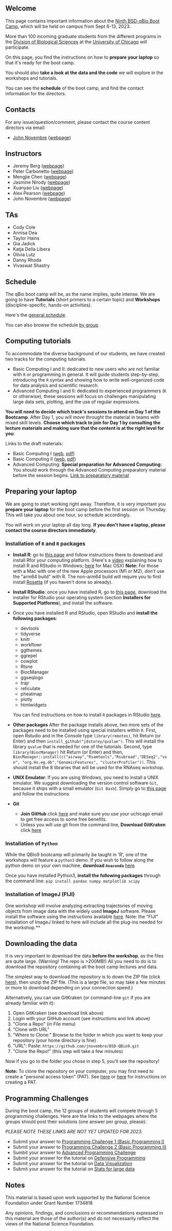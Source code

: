 ## Welcome

This page contains important information about the [Ninth BSD-qBio Boot Camp](https://biosciences.uchicago.edu/content/mbl-bootcamp), which will be held on campus from Sept 6-13, 2023.

More than 100 incoming graduate students from the different programs in the [Division of Biological Sciences](https://biosciences.uchicago.edu) at the [University of Chicago](https://www.uchicago.edu) will participate.

On this page, you find the instructions on how to **prepare your laptop** so that it's ready for the boot camp.

You should also **take a look at the data and the code** we will explore in the workshops and tutorials.

You can see the **schedule** of the boot camp, and find the contact information for the directors.

## Contacts

For any issue/question/comment, please contact the course content directors via email:

*   [John Novembre](mailto:jnovembre@uchicago.edu?Subject=Help%20BSD%20QBio) ([webpage](http://jnpopgen.org/))
  
## Instructors

* Jeremy Berg ([webpage](http://www.jjbpopgen.org))
* Peter Carbonetto ([webpage](https://pcarbo.github.io/))
* Mengjie Chen ([webpage](https://www.mengjiechen.com))
* Jasmine Nirody ([webpage](https://nirodylab.uchicago.edu))
* Xuanyao Liu ([webpage](https://liulab.uchicago.edu))
* Alex Pearson ([webpage](https://scholar.google.com/citations?user=MybTDU8AAAAJ&hl=en))
* John Novembre ([webpage](http://jnpopgen.org/))


## TAs

* Cody Cole
* Annisa Dea
* Taylor Hains
* Gia Jadick
* Katja Della Libera
* Olivia Lutz
* Danny Rhoda
* Vivaswat Shastry

## Schedule

The qBio boot camp will be, as the name implies, quite intense. We are going to have **Tutorials** (short primers to a certain topic) and **Workshops** (discipline-specific, hands-on activities).

Here's the [general schedule](https://github.com/jnovembre/BSD-QBio9/blob/main/schedule/GeneralSchedule.pdf).

You can also browse the schedule [by group](https://github.com/jnovembre/BSD-QBio9/tree/master/schedule).

## Computing tutorials

To accommodate the diverse background of our students, we have created two tracks for the computing tutorials.

*   Basic Computing I and II: dedicated to new users who are not familiar with `R` or programming in general. It will guide students step-by-step, introducing the `R` syntax and showing how to write well-organized code for data analysis and scientific research.
*   Advanced Computing I and II: dedicated to experienced programmers (`R` or otherwise), these sessions will focus on challenges manipulating large data sets, plotting, and the use of regular expressions.

**You will need to decide which track's sessions to attend on Day 1 of the Bootcamp**.  After Day 1, you will move throught the material in teams with mixed skill levels.  **Choose which track to join for Day 1 by consulting the lecture materials and making sure that the content is at the right level for you**:

Links to the draft materials:
* Basic Computing I ([web](https://github.com/jnovembre/BSD-QBio9/blob/main/tutorials/basic_computing_1/basic_computing_1.pdf), [pdf](https://raw.githubusercontent.com/jnovembre/BSD-QBio8/main/tutorials/basic_computing_1/basic_computing_1.pdf))
* Basic Computing II ([web](https://github.com/jnovembre/BSD-QBio9/blob/main/tutorials/basic_computing_2/basic_computing_2.pdf), [pdf](https://raw.githubusercontent.com/jnovembre/BSD-QBio9/main/tutorials/basic_computing_2/basic_computing_2.pdf))
* Advanced Computing: **Special preparation for Advanced Computing:** You should work through the Advanced Computing preparatory material before the session begins. [Link to preparatory material](https://github.com/jnovembre/BSD-QBio9/blob/master/tutorials/advanced_computing/tutorial/advanced_computing.pdf)


## Preparing your laptop

We are going to start working right away. Therefore, it is very important you **prepare your laptop** for the boot camp before the first session on Thursday. This will take you about one hour, so schedule accordingly.

You will work on your laptop all day long. **If you don't have a laptop, please contact the course directors immediately**.

### Installation of `R` and `R` packages

* **Install R**: go to [this page](https://posit.co/download/rstudio-desktop/) and follow instructions there to download and install Rfor your computing platform. (Here's a [video](https://youtu.be/sD1NJ7_DLZk)
explaining how to install R and RStudio in Windows;
[here](https://youtu.be/IBE7dPJQNaE) for Mac OSX)
**Note:** For those with a Mac with one of the new Apple processors
(M1 or M2), *don't* use the "arm64 build" with R. The non-arm64 build
will require you to first install [Rosetta](https://support.apple.com/en-us/HT211861) (if you haven't done so already).

*   **Install RStudio**: once you have installed R, go to [this page](https://posit.co/download/rstudio-desktop/), download the installer for RStudio your operating system (section **Installers for Supported Platforms**), and install the software.

*   Once you have installed R and RStudio, open RStudio and **install the following packages**:

    *   devtools
    *   tidyverse
    *   knitr
    *   workflowr
    *   ggthemes
	*   ggrepel
    *   cowplot
    *   Rtsne
    *   BiocManager
    *   ggseqlogo
    *   trajr
    *   reticulate
    *   pheatmap
	*   plotly
	*   htmlwidgets
 
    You can find instructions on how to install `R` packages in RStudio [here](https://www.youtube.com/watch?v=3RWb5U3X-T8).

* **Other packages** After the package installs above, two more sets of the packages need to be installed using special installers within `R`. First, open Rstudio and in the Console type `library(remotes)`, hit Return (or Enter) and then `install_github("jdstorey/qvalue")`. This will install the library `qvalue` that is needed for one of the tutorials. Second, type `library(BiocManager)` hit Return (or Enter) and then,
`BiocManager::install(c("airway","Rsamtools","Rsubread","DESeq2","vsn", "org.Hs.eg.db","GenomicFeatures", "clusterProfiler"))`.  This should install the 8 libraries that will be used for the RNAseq workshop.

* **UNIX Emulator**: If you are using Windows, you need to install a UNIX emulator. We suggest downloading the version control software `Git`, because it ships with a small emulator (`Git Bash`). Simply go to [this page](https://git-scm.com/download/win) and follow the instructions.

* **Git**
    * **Join GitHub** click [here](https://education.github.com/pack) and make sure you use your uchicago email to get free access to some free benefits.
    * Unless you will use git from the command line, **Download GitKraken** click [here](https://support.gitkraken.com/how-to-install)

### Installation of `Python`

While the QBio9 bootcamp will primarily be taught in 'R', one of the workshops will feature a `python3` demo. If you wish to follow along the python demo on your own machine, **download `Anaconda`** [here](https://docs.conda.io/projects/conda/en/latest/user-guide/install/download.html)

Once you have installed Python3, **install the following packages** through the command line:
`pip install pandas numpy matplotlib scipy`


### Installation of ImageJ (FIJI)

One workshop will involve analyzing extracting trajectories of moving objects from image data with the widely used  **ImageJ** software.  Please install the software using the instructions available [here](https://fiji.sc).  Note: the "FIJI" installation of ImageJ linked to here will include all the plug-ins needed for the workshop.**


## Downloading the data

It is very important to download the data **before the workshop**, as the files are quite large. (Warning! The repo is >200MB!)
All you need to do is to download the repository containing all the boot camp lectures and data.

The simplest way to download the repository is to down the ZIP file
(click
[here](https://codeload.github.com/jnovembre/BSD-QBio9/zip/refs/heads/main)),
then unzip the ZIP file. (This is a large file, so may take a few
minutes or more to download depending on your connection speed.)

Alternatively, you can use GitKraken (or command-line `git` if you are
already familiar with it):

1. Open GitKraken (see download link above)
2. Login with your GitHub account (see instructions and link above)
3. "Clone a Repo" (in File menu)
4. "Clone with URL"
5. "Where to Clone:" Browse to the folder in which you want to keep your repository (your home directory is fine)
6. "URL": Paste: `https://github.com/jnovembre/BSD-QBio9.git`
7. "Clone the Repo!" (this step will take a few minutes)

Now if you go to the folder you chose in step 5, you'll see the
repository!

**Note:** To clone the repository on your computer, you may first need
to create a "personal access token" (PAT). See
[here](https://support.gitkraken.com/developers/pats) or
[here](https://docs.github.com/en/authentication/keeping-your-account-and-data-secure/creating-a-personal-access-token)
for instructions on creating a PAT.

## Programming Challenges

During the boot camp, the 12 groups of students will compete through 5 programming challenges. Here are the links to the webpages where the groups should post their solutions (one answer per group, please):

*PLEASE NOTE THESE LINKS ARE NOT YET UPDATED FOR 2023.*

* Submit your answer to [Programming Challenge 1 (Basic Programming I)](https://forms.gle/XbreHYCm19HFxuyu7)
* Submit your answer to [Programming Challenge 2 (Basic Programming II)](https://forms.gle/xX7jB9HogPxsNju79)
* Sumbit your answer to [Advanced Programming Challenge](https://forms.gle/4XCBAkDEu73PMNh17)
* Submit your answer for the tutorial on [Defensive Programming](https://forms.gle/3oLYycp7DqhAYJS5A)
* Submit your answer for the tutorial on [Data Visualization](https://forms.gle/r7jMLbRECenTzuNWA)
* Submit your answer for the tutorial on [Stats for large data](https://forms.gle/7ZELD5sUURkezuWJ8)

## Notes

This material is based upon work supported by the National Science Foundation under Grant Number 1734818

Any opinions, findings, and conclusions or recommendations expressed in this material are those of the author(s) and do not necessarily reflect the views of the National Science Foundation.

